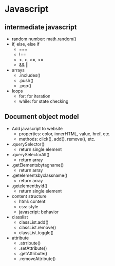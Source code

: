 # Javascript
## intermediate javascript
- random number: math.random()
- if, else, else if
    - ===
    - !==
    - <. >. >=, <=
    - && ||
- arrays
    - .includes()
    - .push()
    - .pop()
- loops
    - for: for iteration
    - while: for state checking
## Document object model
- Add javascript to website
    - properties: color, innerHTML, value, href, etc.
    - methods: click(), add(), remove(), etc.
- .querySelector()
    - return single element
- .querySelectorAll()
    - return array
- .getElementsbytagname()
    - return array
- .getelementsbyclassname()
    - return array
- .getelementbyid()
    - return single element
- content structure
    - html: content
    - css: style
    - javascript: behavior
- classlist
    - classList.add()
    - classList.remove()
    - classList.toggle()
- attribute
    - .atrribute()
    - .setAttribute()
    - .getAttribute()
    - .removeAttribute()
        



